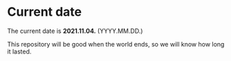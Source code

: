 # Current date

The current date is **2021.11.04.** (YYYY.MM.DD.)

This repository will be good when the world ends, so we will know how long it lasted.